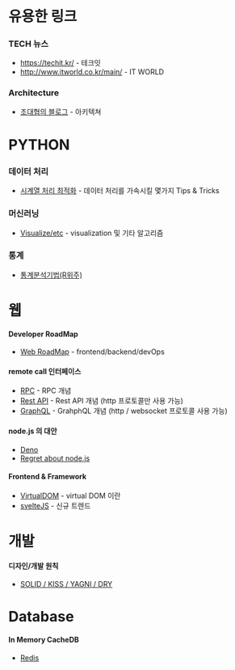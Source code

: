 # 유용한 링크


### TECH 뉴스

* https://techit.kr/ - 테크잇
* http://www.itworld.co.kr/main/ - IT WORLD

### Architecture

 * [조대협의 블로그](https://bcho.tistory.com/) - 아키텍쳐

# PYTHON

### 데이터 처리

* [시계열 처리 최적화](https://medium.com/qraft/%ED%8C%8C%EC%9D%B4%EC%8D%AC-%EA%B8%88%EC%9C%B5-%EC%8B%9C%EA%B2%8C%EC%97%B4-%EC%B2%98%EB%A6%AC-%EC%B5%9C%EC%A0%81%ED%99%94%ED%95%98%EA%B8%B0-571b4d716a2e) - 데이터 처리를 가속시킬 몇가지 Tips & Tricks



### 머신러닝

* [Visualize/etc](https://jehyunlee.github.io/categories/Python/Data-Science/) - visualization 및 기타 알고리즘


### 통계

* [통계분석기법(R위주)](https://rsas.tistory.com/)


# 웹
#### Developer RoadMap
* [Web RoadMap](https://github.com/kamranahmedse/developer-roadmap) - frontend/backend/devOps

#### remote call 인터페이스
* [RPC](https://nesoy.github.io/articles/2019-07/RPC) - RPC 개념
* [Rest API](https://medium.com/@dydrlaks/rest-api-3e424716bab) - Rest API 개념 (http 프로토콜만 사용 가능)
* [GraphQL](https://tech.kakao.com/2019/08/01/graphql-basic/) - GrahphQL 개념 (http / websocket 프로토콜 사용 가능)

#### node.js 의 대안
* [Deno](https://han41858.tistory.com/50)
* [Regret about node.js](https://www.youtube.com/watch?v=M3BM9TB-8yA)


#### Frontend & Framework
* [VirtualDOM](https://velog.io/@sbinha/React%EC%97%90%EC%84%9C-Virtual-DOM) - virtual DOM 이란
* [svelteJS](https://heropy.blog/2019/09/29/svelte/) - 신규 트렌드


# 개발
#### 디자인/개발 원칙
* [SOLID / KISS / YAGNI / DRY](https://hongjinhyeon.tistory.com/136?category=609133)


# Database
#### In Memory CacheDB
* [Redis](https://medium.com/garimoo/%EA%B0%9C%EB%B0%9C%EC%9E%90%EB%A5%BC-%EC%9C%84%ED%95%9C-%EB%A0%88%EB%94%94%EC%8A%A4-%ED%8A%9C%ED%86%A0%EB%A6%AC%EC%96%BC-01-92aaa24ca8cc)
